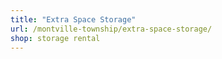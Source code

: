 ```yaml
---
title: "Extra Space Storage"
url: /montville-township/extra-space-storage/
shop: storage rental
---
```

